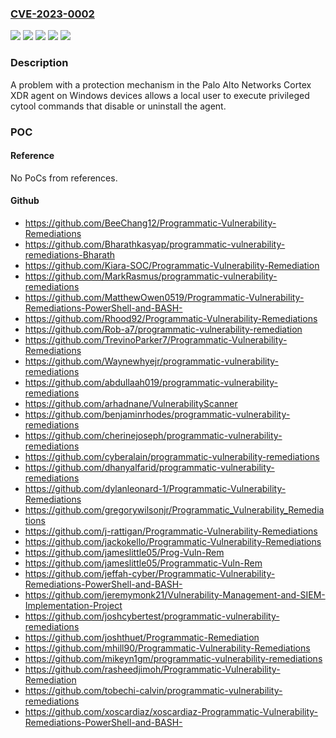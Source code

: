 ### [CVE-2023-0002](https://cve.mitre.org/cgi-bin/cvename.cgi?name=CVE-2023-0002)
![](https://img.shields.io/static/v1?label=Product&message=Cortex%20XDR%20agent&color=blue)
![](https://img.shields.io/static/v1?label=Version&message=&color=brightgreen)
![](https://img.shields.io/static/v1?label=Version&message=5.0%20&color=brightgreen)
![](https://img.shields.io/static/v1?label=Version&message=7.5%20&color=brightgreen)
![](https://img.shields.io/static/v1?label=Vulnerability&message=CWE-693%20Protection%20Mechanism%20Failure&color=brightgreen)

### Description

A problem with a protection mechanism in the Palo Alto Networks Cortex XDR agent on Windows devices allows a local user to execute privileged cytool commands that disable or uninstall the agent.

### POC

#### Reference
No PoCs from references.

#### Github
- https://github.com/BeeChang12/Programmatic-Vulnerability-Remediations
- https://github.com/Bharathkasyap/programmatic-vulnerability-remediations-Bharath
- https://github.com/Kiara-SOC/Programmatic-Vulnerability-Remediation
- https://github.com/MarkRasmus/programmatic-vulnerability-remediations
- https://github.com/MatthewOwen0519/Programmatic-Vulnerability-Remediations-PowerShell-and-BASH-
- https://github.com/Rhood92/Programmatic-Vulnerability-Remediations
- https://github.com/Rob-a7/programmatic-vulnerability-remediation
- https://github.com/TrevinoParker7/Programmatic-Vulnerability-Remediations
- https://github.com/Waynewhyejr/programmatic-vulnerability-remediations
- https://github.com/abdullaah019/programmatic-vulnerability-remediations
- https://github.com/arhadnane/VulnerabilityScanner
- https://github.com/benjaminrhodes/programmatic-vulnerability-remediations
- https://github.com/cherinejoseph/programmatic-vulnerability-remediations
- https://github.com/cyberalain/programmatic-vulnerability-remediations
- https://github.com/dhanyalfarid/programmatic-vulnerability-remediations
- https://github.com/dylanleonard-1/Programmatic-Vulnerability-Remediations
- https://github.com/gregorywilsonjr/Programmatic_Vulnerability_Remediations
- https://github.com/j-rattigan/Programmatic-Vulnerability-Remediations
- https://github.com/jackokello/Programmatic-Vulnerability-Remediations
- https://github.com/jameslittle05/Prog-Vuln-Rem
- https://github.com/jameslittle05/Programmatic-Vuln-Rem
- https://github.com/jeffah-cyber/Programmatic-Vulnerability-Remediations-PowerShell-and-BASH-
- https://github.com/jeremymonk21/Vulnerability-Management-and-SIEM-Implementation-Project
- https://github.com/joshcybertest/programmatic-vulnerability-remediations
- https://github.com/joshthuet/Programmatic-Remediation
- https://github.com/mhill90/Programmatic-Vulnerability-Remediations
- https://github.com/mikeyn1gm/programmatic-vulnerability-remediations
- https://github.com/rasheedjimoh/Programmatic-Vulnerability-Remediation
- https://github.com/tobechi-calvin/programmatic-vulnerability-remediations
- https://github.com/xoscardiaz/xoscardiaz-Programmatic-Vulnerability-Remediations-PowerShell-and-BASH-

